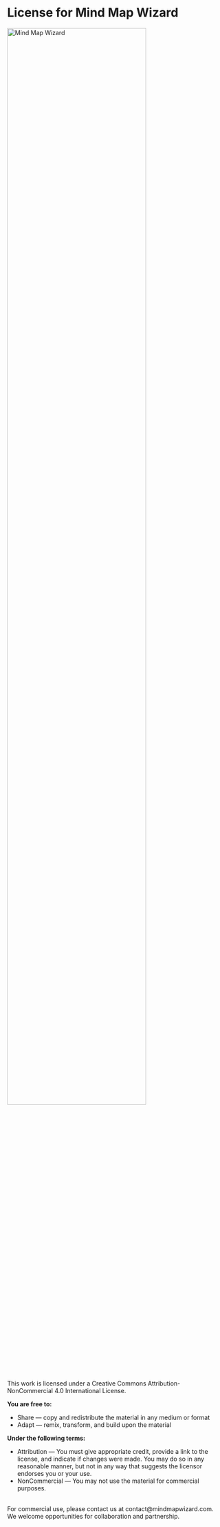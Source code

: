 # License for Mind Map Wizard
<img src="https://raw.githubusercontent.com/linus-sch/Mind-Map-Wizard/refs/heads/main/graphics/l-graphic.webp" alt="Mind Map Wizard" style="width: 80%;">

This work is licensed under a Creative Commons Attribution-NonCommercial 4.0 International License.

**You are free to:**
- Share — copy and redistribute the material in any medium or format
- Adapt — remix, transform, and build upon the material

**Under the following terms:**
- Attribution — You must give appropriate credit, provide a link to the license, and indicate if changes were made. You may do so in any reasonable manner, but not in any way that suggests the licensor endorses you or your use.
- NonCommercial — You may not use the material for commercial purposes.
<br>
For commercial use, please contact us at contact@mindmapwizard.com. We welcome opportunities for collaboration and partnership.
